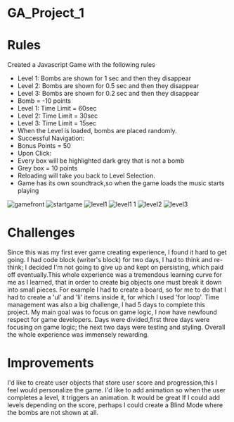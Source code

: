 # GA_Project_1

# Rules

Created a Javascript Game with the following rules

* Level 1: Bombs are shown for 1 sec and then they disappear
* Level 2: Bombs are shown for 0.5 sec and then they disappear
* Level 3: Bombs are shown for 0.2 sec and then they disappear
* Bomb = -10 points
* Level 1: Time Limit = 60sec
* Level 2: Time Limit = 30sec
* Level 3: Time Limit = 15sec
* When the Level is loaded, bombs are placed randomly.
* Successful Navigation:
* Bonus Points = 50
* Upon Click:
* Every box will be highlighted dark grey that is not a bomb
* Grey box = 10 points
* Reloading will take you back to Level Selection.
* Game has its own soundtrack,so when the game loads the music starts playing

![gamefront](https://user-images.githubusercontent.com/25141069/27951068-79a5c116-62b8-11e7-8fa9-7ff71e7be6b4.png)
![startgame](https://user-images.githubusercontent.com/25141069/27954170-a6187ba2-62c3-11e7-954a-c75e028d2ba4.png)
![level1](https://user-images.githubusercontent.com/25141069/27951388-99ea805a-62b9-11e7-826d-05a79d2849e9.png)
![level1 1](https://user-images.githubusercontent.com/25141069/27951406-abed7596-62b9-11e7-9705-8fcc1edfeb9d.png)
![level2](https://user-images.githubusercontent.com/25141069/27951309-5011bf7a-62b9-11e7-878b-67a0cb246aab.png)
![level3](https://user-images.githubusercontent.com/25141069/27951510-0f5a7584-62ba-11e7-96e7-d0cd5ae508e2.png)

# Challenges

Since this was my first ever game creating experience, I found it hard
to get going. I had code block (writer's block) for two days, I had to
think and re-think; I decided I'm not going to give up and kept on persisting,
which paid off eventually.This whole experience was a tremendous learning curve
for me as I learned, that in order to create big objects one must break it down
into small pieces. For example I had to create a board, so for me to do that I
had to create a 'ul' and 'li' items inside it, for which I used 'for loop'.
Time management was also a big challenge, I had 5 days to complete this
project. My main goal was to focus on game logic, I now have newfound respect
for game developers. Days were divided,first three days were focusing on
game logic; the next two days were testing and styling. Overall the whole
experience was immensely rewarding.

# Improvements

I'd like to create user objects that store user score and progression,this
I feel would personalize the game. I'd like to add animation so when the user
completes a level, it triggers an animation. It would be great If I could add
levels depending on the score, perhaps I could create a Blind Mode where the
bombs are not shown at all.
